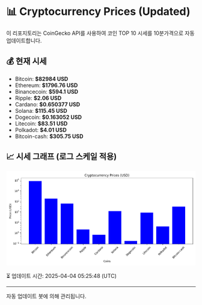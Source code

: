 
# 📊 Cryptocurrency Prices (Updated)

이 리포지토리는 CoinGecko API를 사용하여 코인 TOP 10 시세를 10분가격으로 자동 업데이트합니다.

## 💰 현재 시세
- Bitcoin: **$82984 USD**
- Ethereum: **$1796.76 USD**
- Binancecoin: **$594.1 USD**
- Ripple: **$2.06 USD**
- Cardano: **$0.650377 USD**
- Solana: **$115.45 USD**
- Dogecoin: **$0.163052 USD**
- Litecoin: **$83.51 USD**
- Polkadot: **$4.01 USD**
- Bitcoin-cash: **$305.75 USD**

## 📈 시세 그래프 (로그 스케일 적용)
![Crypto Prices](crypto_prices.png)

⏳ 업데이트 시간: 2025-04-04 05:25:48 (UTC)

---
자동 업데이트 봇에 의해 관리됩니다.
